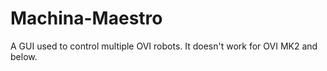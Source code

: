 # Machina-Maestro
A GUI used to control multiple OVI robots. It doesn't work for OVI MK2 and below.
